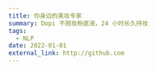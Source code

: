 ```yaml
---
title: 你身边的美妆专家
summary: Dopi 不脱妆粉底液，24 小时长久持妆
tags:
  - NLP
date: 2022-01-01
external_link: http://github.com
---
```

